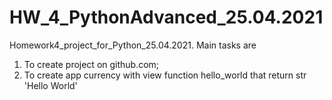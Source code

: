 # HW_4_PythonAdvanced_25.04.2021
Homework4_project_for_Python_25.04.2021. 
Main tasks are 
1. To create project on github.com; 
2. To create app currency with view function hello_world that return str 'Hello World'
